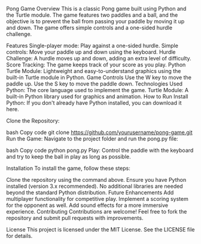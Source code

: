 Pong Game
Overview
This is a classic Pong game built using Python and the Turtle module. The game features two paddles and a ball, and the objective is to prevent the ball from passing your paddle by moving it up and down. The game offers simple controls and a one-sided hurdle challenge.

Features
Single-player mode: Play against a one-sided hurdle.
Simple controls: Move your paddle up and down using the keyboard.
Hurdle Challenge: A hurdle moves up and down, adding an extra level of difficulty.
Score Tracking: The game keeps track of your score as you play.
Python Turtle Module: Lightweight and easy-to-understand graphics using the built-in Turtle module in Python.
Game Controls
Use the W key to move the paddle up.
Use the S key to move the paddle down.
Technologies Used
Python: The core language used to implement the game.
Turtle Module: A built-in Python library used for graphics and animation.
How to Run
Install Python: If you don't already have Python installed, you can download it here.

Clone the Repository:

bash
Copy code
git clone https://github.com/yourusername/pong-game.git
Run the Game: Navigate to the project folder and run the pong.py file:

bash
Copy code
python pong.py
Play: Control the paddle with the keyboard and try to keep the ball in play as long as possible.

Installation
To install the game, follow these steps:

Clone the repository using the command above.
Ensure you have Python installed (version 3.x recommended).
No additional libraries are needed beyond the standard Python distribution.
Future Enhancements
Add multiplayer functionality for competitive play.
Implement a scoring system for the opponent as well.
Add sound effects for a more immersive experience.
Contributing
Contributions are welcome! Feel free to fork the repository and submit pull requests with improvements.

License
This project is licensed under the MIT License. See the LICENSE file for details.
